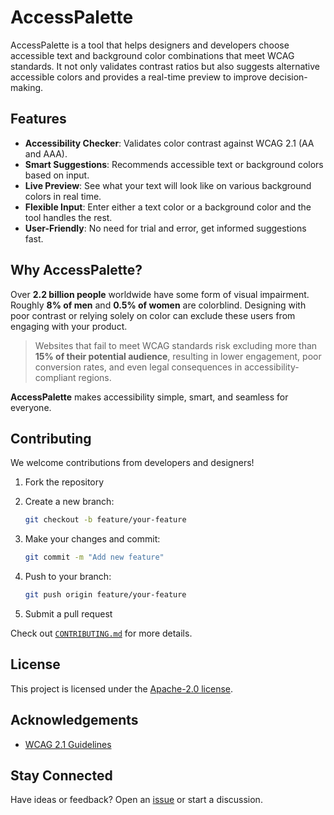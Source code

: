 # AccessPalette 

AccessPalette is a tool that helps designers and developers choose accessible text and background color combinations that meet WCAG standards. It not only validates contrast ratios but also suggests alternative accessible colors and provides a real-time preview to improve decision-making.


## Features

- **Accessibility Checker**: Validates color contrast against WCAG 2.1 (AA and AAA).
- **Smart Suggestions**: Recommends accessible text or background colors based on input.
- **Live Preview**: See what your text will look like on various background colors in real time.
- **Flexible Input**: Enter either a text color or a background color and the tool handles the rest.
- **User-Friendly**: No need for trial and error, get informed suggestions fast.


## Why AccessPalette?

Over **2.2 billion people** worldwide have some form of visual impairment. Roughly **8% of men** and **0.5% of women** are colorblind. Designing with poor contrast or relying solely on color can exclude these users from engaging with your product.

> Websites that fail to meet WCAG standards risk excluding more than **15% of their potential audience**, resulting in lower engagement, poor conversion rates, and even legal consequences in accessibility-compliant regions.

**AccessPalette** makes accessibility simple, smart, and seamless for everyone.


## Contributing

We welcome contributions from developers and designers!

1. Fork the repository  
2. Create a new branch:

    ```bash
    git checkout -b feature/your-feature
    ```

3. Make your changes and commit:

    ```bash
    git commit -m "Add new feature"
    ```

4. Push to your branch:

    ```bash
    git push origin feature/your-feature
    ```

5. Submit a pull request

Check out [`CONTRIBUTING.md`](./CONTRIBUTING.md) for more details.


## License

This project is licensed under the [Apache-2.0 license](./LICENSE).  


## Acknowledgements

- [WCAG 2.1 Guidelines](https://www.w3.org/WAI/standards-guidelines/wcag/)  


## Stay Connected

Have ideas or feedback? Open an [issue](https://github.com/EfeAkhigbe/accesspalette/issues) or start a discussion.

